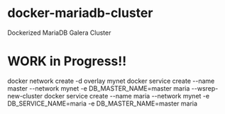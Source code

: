 # docker-mariadb-cluster
Dockerized MariaDB Galera Cluster

# WORK in Progress!!

docker network create -d overlay mynet
docker service create --name master --network mynet -e DB_MASTER_NAME=master maria --wsrep-new-cluster
docker service create --name maria --network mynet -e DB_SERVICE_NAME=maria -e DB_MASTER_NAME=master maria
